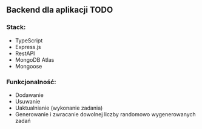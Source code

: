 ## Backend dla aplikacji TODO

### Stack:
  - TypeScript
  - Express.js
  - RestAPI
  - MongoDB Atlas
  - Mongoose


### Funkcjonalność:
  - Dodawanie
  - Usuwanie
  - Uaktualnianie (wykonanie zadania)
  - Generowanie i zwracanie dowolnej liczby randomowo wygenerowanych zadań
